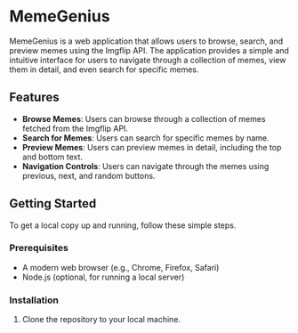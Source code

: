 # MemeGenius

MemeGenius is a web application that allows users to browse, search, and preview memes using the Imgflip API. The application provides a simple and intuitive interface for users to navigate through a collection of memes, view them in detail, and even search for specific memes.

## Features

- **Browse Memes**: Users can browse through a collection of memes fetched from the Imgflip API.
- **Search for Memes**: Users can search for specific memes by name.
- **Preview Memes**: Users can preview memes in detail, including the top and bottom text.
- **Navigation Controls**: Users can navigate through the memes using previous, next, and random buttons.

## Getting Started

To get a local copy up and running, follow these simple steps.

### Prerequisites

- A modern web browser (e.g., Chrome, Firefox, Safari)
- Node.js (optional, for running a local server)

### Installation

1. Clone the repository to your local machine.
